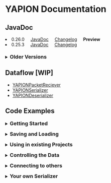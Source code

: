# YAPION Documentation

## JavaDoc

<li>0.26.0 &nbsp; &nbsp; <a href="#">JavaDoc</a> &nbsp; &nbsp; <a href="changelog/0.26.0.html">Changelog</a> &nbsp; &nbsp; <div style="font-weight: bold; display: inline">Preview</div></li>
<li>0.25.3 &nbsp; &nbsp; <a href="javadoc/v0.25.3/index.html">JavaDoc</a> &nbsp; &nbsp; <a href="changelog/0.25.0.html">Changelog</a></li>
<div style="margin-top: 1.5em"></div>
<details style="cursor:pointer;user-select:none;-webkit-user-select:none;-khtml-user-select:none;-moz-user-select:none;-ms-user-select:none;">
<summary><h3 style="display:inline;">Older Versions</h3></summary>
<ul>
<li>0.24.0 &nbsp; &nbsp; <a href="javadoc/v0.24.0/index.html">JavaDoc</a> &nbsp; &nbsp; <a href="changelog/0.24.0.html">Changelog</a></li>
<li>0.23.2 &nbsp; &nbsp; <a href="javadoc/v0.23.2/index.html">JavaDoc</a> &nbsp; &nbsp; <a href="changelog/0.23.0.html">Changelog</a></li>
<li>0.22.0 &nbsp; &nbsp; <a href="javadoc/v0.22.0/index.html">JavaDoc</a> &nbsp; &nbsp; <a href="changelog/0.22.0.html">Changelog</a></li>
<li>0.21.1 &nbsp; &nbsp; <a href="javadoc/v0.21.1/index.html">JavaDoc</a> &nbsp; &nbsp; <a href="changelog/0.21.0.html">Changelog</a></li>
<li>0.20.2 &nbsp; &nbsp; <a href="javadoc/v0.20.2/index.html">JavaDoc</a> &nbsp; &nbsp; <a href="changelog/0.20.0.html">Changelog</a></li>
</ul>
</details>

## Dataflow [WIP]

* [YAPIONPacketReciever](dataflow/YAPIONPacketReciever.md)
* [YAPIONSerializer](dataflow/YAPIONSerializer.md)
* [YAPIONDeserializer](dataflow/YAPIONDeserializer.md)

## Code Examples

<details style="cursor:pointer;user-select:none;-webkit-user-select:none;-khtml-user-select:none;-moz-user-select:none;-ms-user-select:none;">
<summary><h3 style="display:inline;">Getting Started</h3></summary>
<ul>
<li><a href="examples/basics/Notation.html">Notation</a></li>
<li><a href="examples/basics/Parser.html">Parser</a></li>
<li><a href="examples/basics/Output.html">Output</a></li>
</ul>
</details>
<div style="margin-top: 1em"></div>
<details style="cursor:pointer;user-select:none;-webkit-user-select:none;-khtml-user-select:none;-moz-user-select:none;-ms-user-select:none;">
<summary><h3 style="display:inline;">Saving and Loading</h3></summary>
<ul>
<li><a href="examples/lifecycle/Serialization.html">Serialization</a></li>
<li><a href="examples/lifecycle/Deserialization.html">Deserialization</a></li>
<li><a href="examples/lifecycle/Views.html">Views</a></li>
</ul>
</details>
<div style="margin-top: 1em"></div>
<details style="cursor:pointer;user-select:none;-webkit-user-select:none;-khtml-user-select:none;-moz-user-select:none;-ms-user-select:none;">
<summary><h3 style="display:inline;">Using in existing Projects</h3></summary>
<ul>
<li><a href="examples/projects/Cascading.html">YAPIONData</a> and the 'cascading' flag</li>
<li><a href="examples/projects/Annotation.html">Annotations</a> it is that simple</li>
</ul>
</details>
<div style="margin-top: 1em"></div>
<details style="cursor:pointer;user-select:none;-webkit-user-select:none;-khtml-user-select:none;-moz-user-select:none;-ms-user-select:none;">
<summary><h3 style="display:inline;">Controlling the Data</h3></summary>
<ul>
<li><a href="examples/control/DeserializationResult.html">DeserializationResult</a></li>
<li><a href="examples/control/TypeReMapper.html">TypeReMapper</a></li>
<li><a href="examples/control/Mutators.html">Mutators</a> or another view on <a hred="examples/lifecycle/Views.html">Views</a></li>
</ul>
</details>
<div style="margin-top: 1em"></div>
<details style="cursor:pointer;user-select:none;-webkit-user-select:none;-khtml-user-select:none;-moz-user-select:none;-ms-user-select:none;">
<summary><h3 style="display:inline;">Connecting to others</h3></summary>
<ul>
<li><a href="examples/internet/YAPIONPacket.html">YAPIONPacket</a></li>
</ul>
</details>
<div style="margin-top: 1em"></div>
<details style="cursor:pointer;user-select:none;-webkit-user-select:none;-khtml-user-select:none;-moz-user-select:none;-ms-user-select:none;">
<summary><h3 style="display:inline;">Your own Serializer</h3></summary>
<ul>
<li><a href="examples/serializer/MethodAnnotations.html">MethodAnnotations</a> or even more control over <div style="display: inline; font-weight: bold">Saving and Loading</div></li>
<li><a href="examples/serializer/FactoryAPI.html">FactoryAPI</a> speedup deserialization</li>
<li><a href="examples/serializer/AnnotationProcessor.html">AnnotationProcessor</a> dont write the Serializer on your own!</li>
<li><a href="examples/serializer/SerializerAPI.html">SerializerAPI</a> how about some <div style="display: inline; font-weight: bold">Reflections</div></li>
<li><a href="examples/serializer/YAPIONRegistrator.html">YAPIONRegistrator</a> registering is the last step</li>
</ul>
</details>
